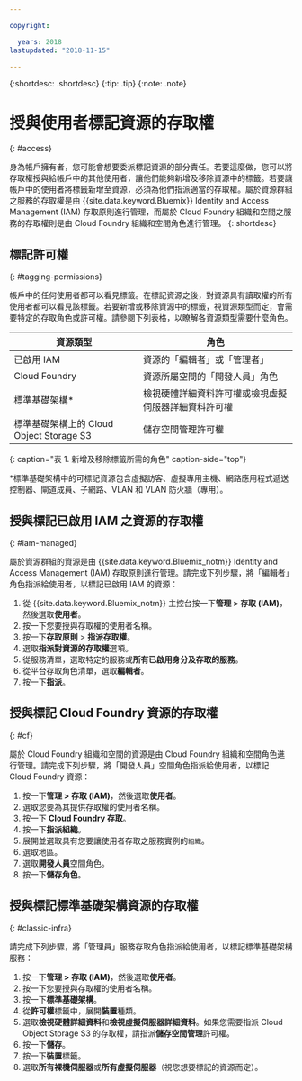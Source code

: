 ```yaml
---

copyright:

  years: 2018
lastupdated: "2018-11-15"

---
```


{:shortdesc: .shortdesc}
{:tip: .tip}
{:note: .note}


# 授與使用者標記資源的存取權	
{: #access}	
	
身為帳戶擁有者，您可能會想要委派標記資源的部分責任。若要這麼做，您可以將存取權授與給帳戶中的其他使用者，讓他們能夠新增及移除資源中的標籤。若要讓帳戶中的使用者將標籤新增至資源，必須為他們指派適當的存取權。屬於資源群組之服務的存取權是由 {{site.data.keyword.Bluemix}} Identity and Access Management (IAM) 存取原則進行管理，而屬於 Cloud Foundry 組織和空間之服務的存取權則是由 Cloud Foundry 組織和空間角色進行管理。
{: shortdesc}

## 標記許可權
{: #tagging-permissions}

帳戶中的任何使用者都可以看見標籤。在標記資源之後，對資源具有讀取權的所有使用者都可以看見該標籤。若要新增或移除資源中的標籤，視資源類型而定，會需要特定的存取角色或許可權。請參閱下列表格，以瞭解各資源類型需要什麼角色。 


| 資源類型 |角色|
|--------|---------------|
| 已啟用 IAM | 資源的「編輯者」或「管理者」 | 
|Cloud Foundry| 資源所屬空間的「開發人員」角色  | 
| 標準基礎架構*| 檢視硬體詳細資料許可權或檢視虛擬伺服器詳細資料許可權 |
| 標準基礎架構上的 Cloud Object Storage S3 | 儲存空間管理許可權 |
{: caption="表 1. 新增及移除標籤所需的角色" caption-side="top"}

*標準基礎架構中的可標記資源包含虛擬訪客、虛擬專用主機、網路應用程式遞送控制器、閘道成員、子網路、VLAN 和 VLAN 防火牆（專用）。


## 授與標記已啟用 IAM 之資源的存取權
{: #iam-managed}

屬於資源群組的資源是由 {{site.data.keyword.Bluemix_notm}} Identity and Access Management (IAM) 存取原則進行管理。請完成下列步驟，將「編輯者」角色指派給使用者，以標記已啟用 IAM 的資源：

  1. 從 {{site.data.keyword.Bluemix_notm}} 主控台按一下**管理 > 存取 (IAM)**，然後選取**使用者**。
  2. 按一下您要授與存取權的使用者名稱。 
  3. 按一下**存取原則** > **指派存取權**。
  4. 選取**指派對資源的存取權**選項。
  5. 從服務清單，選取特定的服務或**所有已啟用身分及存取的服務**。
  6. 從平台存取角色清單，選取**編輯者**。 
  7. 按一下**指派**。

## 授與標記 Cloud Foundry 資源的存取權
{: #cf}

屬於 Cloud Foundry 組織和空間的資源是由 Cloud Foundry 組織和空間角色進行管理。請完成下列步驟，將「開發人員」空間角色指派給使用者，以標記 Cloud Foundry 資源：

 1. 按一下**管理 > 存取 (IAM)**，然後選取**使用者**。
2. 選取您要為其提供存取權的使用者名稱。
3. 按一下 **Cloud Foundry 存取**。 
4. 按一下**指派組織**。
5. 展開並選取具有您要讓使用者存取之服務實例的`組織`。 
6. 選取地區。 
7. 選取**開發人員**空間角色。
8. 按一下**儲存角色**。

## 授與標記標準基礎架構資源的存取權
{: #classic-infra}

請完成下列步驟，將「管理員」服務存取角色指派給使用者，以標記標準基礎架構服務：

  1. 按一下**管理 > 存取 (IAM)**，然後選取**使用者**。
  2. 按一下您要授與存取權的使用者名稱。
  3. 按一下**標準基礎架構**。
  4. 從**許可權**標籤中，展開**裝置**種類。
  5. 選取**檢視硬體詳細資料**和**檢視虛擬伺服器詳細資料**。如果您需要指派 Cloud Object Storage S3 的存取權，請指派**儲存空間管理**許可權。
  6. 按一下**儲存**。
  7. 按一下**裝置**標籤。
  8. 選取**所有裸機伺服器**或**所有虛擬伺服器**（視您想要標記的資源而定）。

